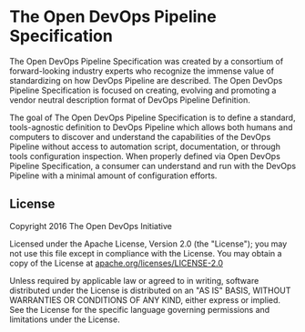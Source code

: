 # The Open DevOps Pipeline Specification

The Open DevOps Pipeline Specification was created by a consortium of forward-looking industry experts who recognize the immense value of standardizing on how DevOps Pipeline are described. The Open DevOps Pipeline Specification is focused on creating, evolving and promoting a vendor neutral description format of DevOps Pipeline Definition.

The goal of The Open DevOps Pipeline Specification is to define a standard, tools-agnostic definition to DevOps Pipeline which allows both humans and computers to discover and understand the capabilities of the DevOps Pipeline without access to automation script, documentation, or through tools configuration inspection. When properly defined via Open DevOps Pipeline Specification, a consumer can understand and run with the DevOps Pipeline with a minimal amount of configuration efforts. 

## License

Copyright 2016 The Open DevOps Initiative

Licensed under the Apache License, Version 2.0 (the "License");
you may not use this file except in compliance with the License.
You may obtain a copy of the License at [apache.org/licenses/LICENSE-2.0](http://www.apache.org/licenses/LICENSE-2.0)

Unless required by applicable law or agreed to in writing, software
distributed under the License is distributed on an "AS IS" BASIS,
WITHOUT WARRANTIES OR CONDITIONS OF ANY KIND, either express or implied.
See the License for the specific language governing permissions and
limitations under the License.
